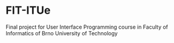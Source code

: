 # FIT-ITUe
Final project for User Interface Programming course in Faculty of Informatics of Brno University of Technology
